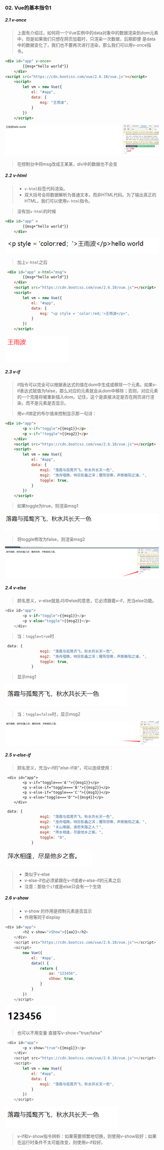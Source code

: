 ### 02. Vue的基本指令1

##### 2.1 v-once

> 上面有介绍过，如何将一个Vue实例中的data对象中的数据渲染到dom元素中，但是如果我们只想在网页加载时，只渲染一次数据，后期即便 是data中的数据变化了，我们也不要再次进行渲染，那么我们可以用v-once指令。

```HTML
<div id="app" v-once>
        {{msg+"hello world"}}
    </div>
<script src="https://cdn.bootcss.com/vue/2.6.10/vue.js"></script>
    <script>
        let vm = new Vue({
            el: "#app",
            data: {
                msg: "王雨波",
            }
        })
    </script>
```

![image-20200114193846325](..\images\image-20200114193846325.png)

> 在控制台中将msg改成王某某，div中的数据也不会变

##### 2.2 v-html

> - `v-html`标签代码渲染。
> - 双大括号会将数据解析为普通文本，而非HTML代码。为了输出真正的HTML，我们可以使用`v-html`指令。

> 没有加`v-html`的时候

```HTML
<div id="app" >
        {{msg+"hello world"}}
    </div>
```

![image-20200114194734596](..\images\image-20200114194734596.png)

> 加上`v-html`之后

```HTML
 <div id="app" v-html="msg">
        {{msg+"hello world"}}
    </div>
    <script src="https://cdn.bootcss.com/vue/2.6.10/vue.js"></script>
    <script>
        let vm = new Vue({
            el: "#app",
            data: {
                msg: "<p style = 'color:red;'>王雨波</p>",
            }
        })
    </script>
```

![image-20200114195107430](..\images\image-20200114195107430.png)

##### 2.3 v-if

> if指令可以完全可以根据表达式的值在dom中生成或移除一个元素。如果v-if表达式赋值为false，那么对应的元素就会从dom中移除；否则，对应元素的一个克隆将被重新插入dom。记住，这个是直接决定是否在网页进行渲染，而不是元素是否显示。

> 用v-if绑定的布尔值来控制显示那一句诗：

```HTML
<div id="app">
        <p v-if="toggle">{{msg1}}</p>
        <p v-if="!toggle">{{msg2}}</p>
    </div>
    <script src="https://cdn.bootcss.com/vue/2.6.10/vue.js"></script>
    <script>
        let vm = new Vue({
            el: "#app",
            data: {
                msg1: "落霞与孤鹜齐飞，秋水共长天一色",
                msg2: "渔舟唱晚，响穷彭蠡之滨；雁阵惊寒，声断衡阳之浦。",
                toggle: true,
            }
        })
    </script>
```

> 如果toggle为true，则渲染msg1

![image-20200114201631095](..\images\image-20200114201631095.png)

> 将toggle修改为false，则渲染msg2

![image-20200114201721218](..\images\image-20200114201721218.png)

##### 2.4 v-else

> 顾名思义，v-else就是JS中else的意思，它必须跟着v-if，充当else功能。

```js
<div id="app">
        <p v-if="toggle">{{msg1}}</p>
        <p v-else="toggle">{{msg2}}</p>
    </div>
```

> 当：`toggle=true`时

```js
 data: {
                msg1: "落霞与孤鹜齐飞，秋水共长天一色",
                msg2: "渔舟唱晚，响穷彭蠡之滨；雁阵惊寒，声断衡阳之浦。",
                toggle: true,
            }
```

> 显示msg1

![image-20200115141419730](..\images\image-20200115141419730.png)

> 当：`toggle=false`时，显示msg2

![image-20200115141510920](..\images\image-20200115141510920.png)

##### 2.5 v-else-if

> 顾名思义，充当v-if的"else-if块"，可以连续使用：

```JS
 <div id="app">
        <p v-if="toggle==='A'">{{msg1}}</p>
        <p v-else-if="toggle==='B'">{{msg2}}</p>
        <p v-else-if="toggle==='C'">{{msg3}}</p>
        <p v-else="toggle==='D'">{{msg4}}</p>
    </div>
```

```js
 data: {
                msg1: "落霞与孤鹜齐飞，秋水共长天一色",
                msg2: "渔舟唱晚，响穷彭蠡之滨；雁阵惊寒，声断衡阳之浦。",
                msg3: "关山难越，谁悲失路之人？",
                msg4: "萍水相逢，尽是他乡之客。",
                toggle: "D",
            }
```

![image-20200115142600253](..\images\image-20200115142600253.png)

> - 类似于v-else
> - v-else-if也必须紧跟在v-if或者v-else-if的元素之后
> - 注意：那些个`if`或是else只会有一个生效

##### 2.6 v-show

> - v-show 的作用是控制元素是否显示
> - 作用等同于display

```js
<div id="app">
        <h2 v-show="vShow">{{aa}}</h2>
    </div>
    <script src="https://cdn.bootcss.com/vue/2.6.10/vue.js"></script>
    <script>
        new Vue({
            el: '#app',
            data() {
                return {
                    aa: "123456",
                    vShow: true,
                }
            }
        })
    </script>
```

![image-20200115150415171](..\images\image-20200115150415171.png)

> 也可以不用变量 直接写v-show="true/false"

```js
 <div id="app">
        <p v-show="true">{{msg1}}</p>
    </div>
    <script src="https://cdn.bootcss.com/vue/2.6.10/vue.js"></script>
    <script>
        let vm = new Vue({
            el: "#app",
            data: {
                msg1: "落霞与孤鹜齐飞，秋水共长天一色",
            }
        })
    </script>
```

![image-20200115150211434](..\images\image-20200115150211434.png)

> v-if和v-show指令辨析：如果需要频繁地切换，则使用v-show较好；如果在运行时条件不太可能改变，则使用v-if较好。

